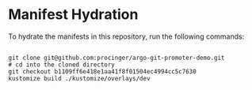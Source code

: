 
# Manifest Hydration

To hydrate the manifests in this repository, run the following commands:

```shell

git clone git@github.com:procinger/argo-git-promoter-demo.git
# cd into the cloned directory
git checkout b1109ff6e418e1aa41f8f01504ec4994cc5c7630
kustomize build ./kustomize/overlays/dev
```